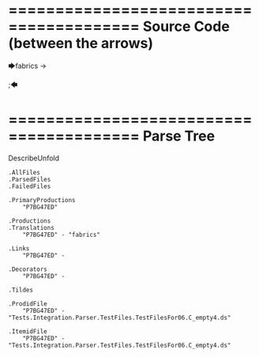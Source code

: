 ========================================
Source Code (between the arrows)
========================================

🡆fabrics -> 

;🡄

========================================
Parse Tree
========================================
DescribeUnfold

    .AllFiles
    .ParsedFiles
    .FailedFiles

    .PrimaryProductions
        "P7BG47ED" 

    .Productions
    .Translations
        "P7BG47ED" - "fabrics"

    .Links
        "P7BG47ED" - 

    .Decorators
        "P7BG47ED" - 

    .Tildes

    .ProdidFile
        "P7BG47ED" - "Tests.Integration.Parser.TestFiles.TestFilesFor06.C_empty4.ds"

    .ItemidFile
        "P7BG47ED" - "Tests.Integration.Parser.TestFiles.TestFilesFor06.C_empty4.ds"


